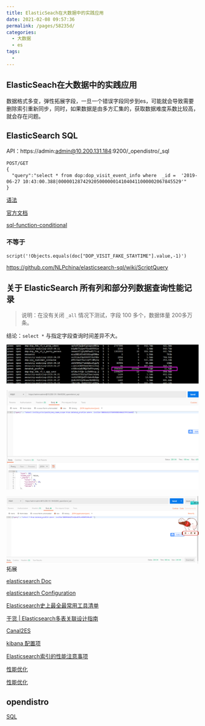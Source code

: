 ```yaml
---
title: ElasticSeach在大数据中的实践应用
date: 2021-02-08 09:57:36
permalink: /pages/58235d/
categories:
  - 大数据
  - es
tags:
  - 
---
```

## ElasticSeach在大数据中的实践应用

数据格式多变，弹性拓展字段，一旦一个错误字段同步到es，可能就会导致需要删除索引重新同步，同时，如果数据是由多方汇集的，获取数据难度系数比较高，就会存在问题。

## ElasticSearch SQL

API：https://admin:admin@10.200.131.184:9200/_opendistro/_sql

```shell
POST/GET
{
  "query":"select * from dop:dop_visit_event_info where  _id =  '2019-06-27 10:43:00.388|000001287429205000000141040411000002067845529'"
}

```

[语法](https://juejin.im/entry/5c137dca5188257e2a7b4e93)

[官方文档](https://www.elastic.co/guide/en/elasticsearch/reference/current/xpack-sql.html)

[sql-function-conditional](https://www.elastic.co/guide/en/elasticsearch/reference/master/sql-functions-conditional.html)

### 不等于

```shell
script('!Objects.equals(doc["DOP_VISIT_FAKE_STAYTIME"].value,-1)')
```

https://github.com/NLPchina/elasticsearch-sql/wiki/ScriptQuery

## 关于 ElasticSearch 所有列和部分列数据查询性能记录

> 说明：在没有关闭 `_all` 情况下测试，字段 100 多个，数据体量 200多万条。

结论：`select *` 与指定字段查询时间差异不大。

![92951AC8-6047-4440-AF6F-CB8D6C4FC072](assets/92951AC8-6047-4440-AF6F-CB8D6C4FC072.png)

![AED75ABF-56D7-4647-A949-0C79B8D7042C](assets/AED75ABF-56D7-4647-A949-0C79B8D7042C.png)

![59B2AC80-3CD2-409b-8E81-B67044371CDD](assets/59B2AC80-3CD2-409b-8E81-B67044371CDD.png)拓展

[elasticsearch Doc](https://www.elastic.co/guide/en/elasticsearch/hadoop/master/spark.html#spark-sql-streaming)

[elasticsearch Configuration](https://www.elastic.co/guide/en/elasticsearch/hadoop/master/configuration.html)

[Elasticsearch史上最全最常用工具清单](https://cloud.tencent.com/developer/article/1166460)

[干货 | Elasticsearch多表关联设计指南](https://www.javazhiyin.com/35154.html)

[Canal2ES](https://github.com/alibaba/canal/wiki/Sync-ES)

[kibana 配置项](https://www.elastic.co/guide/en/kibana/current/settings.html)

[Elasticsearch索引的性能注意事项](https://www.elastic.co/cn/blog/performance-considerations-elasticsearch-indexing)

[性能优化](https://www.easyice.cn/archives/207)

[性能优化](https://blog.csdn.net/laoyang360/article/details/85109769)

## opendistro

[SQL](https://opendistro.github.io/for-elasticsearch-docs/docs/sql/)

